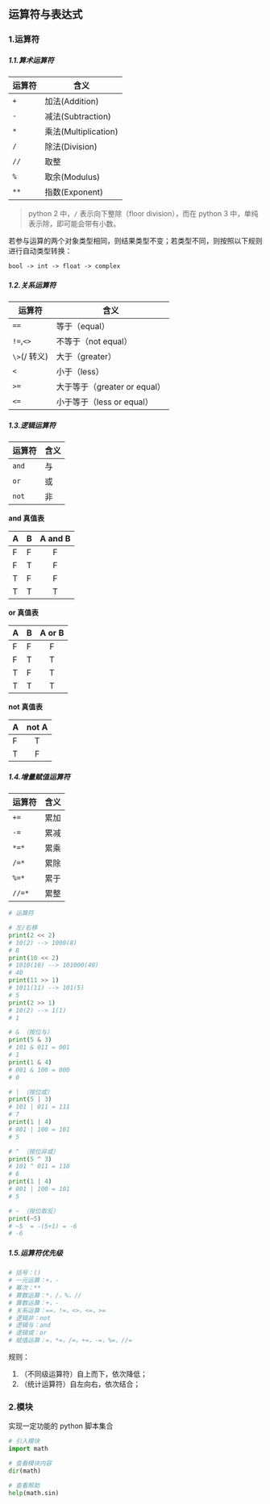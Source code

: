 ## 运算符与表达式

### 1.运算符

##### 1.1.算术运算符

| 运算符 | 含义                 |
| ------ | -------------------- |
| `+`    | 加法(Addition)       |
| `-`    | 减法(Subtraction)    |
| `*`    | 乘法(Multiplication) |
| `/`    | 除法(Division)       |
| `//`   | 取整                 |
| `%`    | 取余(Modulus)        |
| `**`   | 指数(Exponent)       |

> python 2 中，`/` 表示向下整除（floor division），而在 python 3 中，单纯表示除，即可能会带有小数。

若参与运算的两个对象类型相同，则结果类型不变；若类型不同，则按照以下规则进行自动类型转换：

`bool -> int -> float -> complex`

##### 1.2.关系运算符

| 运算符    | 含义                         |
| --------- | ---------------------------- |
| `==`      | 等于（equal）                |
| `!=`,`<>` | 不等于（not equal）          |
| `\>`(/ 转义)       | 大于（greater）              |
| `<`       | 小于（less）                 |
| `>=`      | 大于等于（greater or equal） |
| `<=`      | 小于等于（less or equal）    |

##### 1.3.逻辑运算符

| 运算符 | 含义 |
| ------ | ---- |
| `and`  | 与   |
| `or`   | 或   |
| `not`  | 非   |

**and 真值表**

| A   | B   | A and B |
| --- | --- | :-----: |
| F   | F   |    F    |
| F   | T   |    F    |
| T   | F   |    F    |
| T   | T   |    T    |

**or 真值表**

| A   | B   | A or B |
| --- | --- | :----: |
| F   | F   |   F    |
| F   | T   |   T    |
| T   | F   |   T    |
| T   | T   |   T    |

**not 真值表**

| A   | not A |
| --- | :---: |
| F   |   T   |
| T   |   F   |

##### 1.4.增量赋值运算符

| 运算符 | 含义 |
| ------ | ---- |
| `+=`   | 累加 |
| `-=`   | 累减 |
| `*=*`  | 累乘 |
| `/=*`  | 累除 |
| `%=*`  | 累于 |
| `//=*` | 累整 |

```python
# 运算符

# 左/右移
print(2 << 2)
# 10(2) --> 1000(8)
# 8
print(10 << 2)
# 1010(10) --> 101000(40)
# 40
print(11 >> 1)
# 1011(11) --> 101(5)
# 5
print(2 >> 1)
# 10(2) --> 1(1)
# 1

# & （按位与）
print(5 & 3)
# 101 & 011 = 001
# 1
print(1 & 4)
# 001 & 100 = 000
# 0

# | （按位或）
print(5 | 3)
# 101 | 011 = 111
# 7
print(1 | 4)
# 001 | 100 = 101
# 5

# ^ （按位异或）
print(5 ^ 3)
# 101 ^ 011 = 110
# 6
print(1 | 4)
# 001 | 100 = 101
# 5

# ~ （按位取反）
print(~5)
# ~5  = -(5+1) = -6
# -6
```

##### 1.5.运算符优先级

```python
# 括号：()
# 一元运算：+，-
# 幂次：**
# 算数运算：*，/，%，//
# 算数运算：+，-
# 关系运算：==，!=，<>，<=，>=
# 逻辑非：not
# 逻辑与：and
# 逻辑或：or
# 赋值运算：=，*=，/=，+=，-=，%=，//=
```

规则：

1. （不同级运算符）自上而下，依次降低；
2. （统计运算符）自左向右，依次结合；

### 2.模块

实现一定功能的 python 脚本集合

```python
# 引入模块
import math

# 查看模块内容
dir(math)

# 查看帮助
help(math.sin)
```
